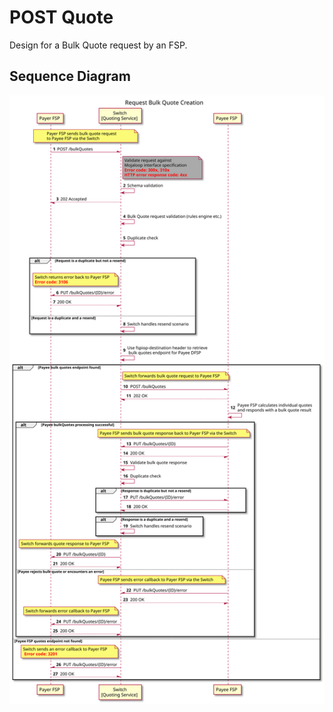 # POST Quote

Design for a Bulk Quote request by an FSP.

## Sequence Diagram

![](./assets/diagrams/sequence/seq-post-bulk-quotes-2.2.0.svg)


